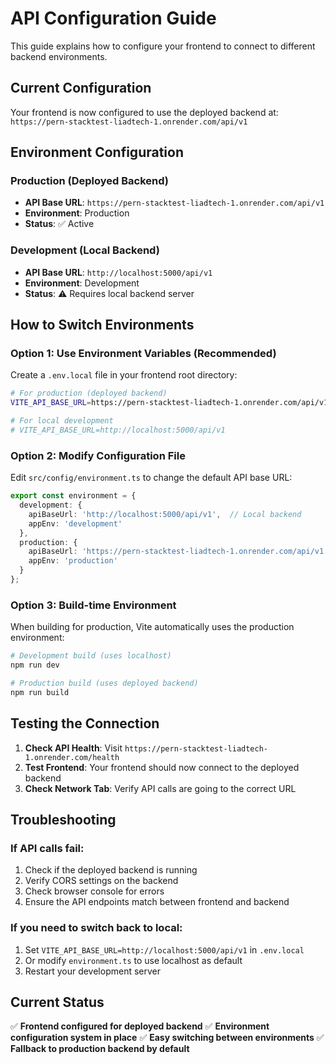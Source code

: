 # API Configuration Guide

This guide explains how to configure your frontend to connect to different backend environments.

## Current Configuration

Your frontend is now configured to use the deployed backend at:
`https://pern-stacktest-liadtech-1.onrender.com/api/v1`

## Environment Configuration

### Production (Deployed Backend)
- **API Base URL**: `https://pern-stacktest-liadtech-1.onrender.com/api/v1`
- **Environment**: Production
- **Status**: ✅ Active

### Development (Local Backend)
- **API Base URL**: `http://localhost:5000/api/v1`
- **Environment**: Development
- **Status**: ⚠️ Requires local backend server

## How to Switch Environments

### Option 1: Use Environment Variables (Recommended)

Create a `.env.local` file in your frontend root directory:

```bash
# For production (deployed backend)
VITE_API_BASE_URL=https://pern-stacktest-liadtech-1.onrender.com/api/v1

# For local development
# VITE_API_BASE_URL=http://localhost:5000/api/v1
```

### Option 2: Modify Configuration File

Edit `src/config/environment.ts` to change the default API base URL:

```typescript
export const environment = {
  development: {
    apiBaseUrl: 'http://localhost:5000/api/v1',  // Local backend
    appEnv: 'development'
  },
  production: {
    apiBaseUrl: 'https://pern-stacktest-liadtech-1.onrender.com/api/v1',  // Deployed backend
    appEnv: 'production'
  }
};
```

### Option 3: Build-time Environment

When building for production, Vite automatically uses the production environment:

```bash
# Development build (uses localhost)
npm run dev

# Production build (uses deployed backend)
npm run build
```

## Testing the Connection

1. **Check API Health**: Visit `https://pern-stacktest-liadtech-1.onrender.com/health`
2. **Test Frontend**: Your frontend should now connect to the deployed backend
3. **Check Network Tab**: Verify API calls are going to the correct URL

## Troubleshooting

### If API calls fail:
1. Check if the deployed backend is running
2. Verify CORS settings on the backend
3. Check browser console for errors
4. Ensure the API endpoints match between frontend and backend

### If you need to switch back to local:
1. Set `VITE_API_BASE_URL=http://localhost:5000/api/v1` in `.env.local`
2. Or modify `environment.ts` to use localhost as default
3. Restart your development server

## Current Status

✅ **Frontend configured for deployed backend**
✅ **Environment configuration system in place**
✅ **Easy switching between environments**
✅ **Fallback to production backend by default**
